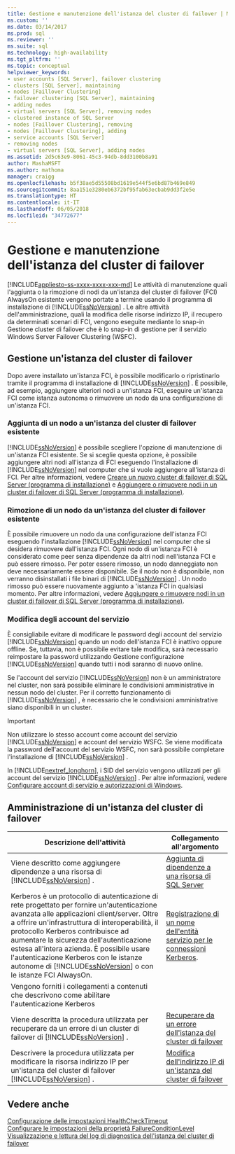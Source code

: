```yaml
---
title: Gestione e manutenzione dell'istanza del cluster di failover | Microsoft Docs
ms.custom: ''
ms.date: 03/14/2017
ms.prod: sql
ms.reviewer: ''
ms.suite: sql
ms.technology: high-availability
ms.tgt_pltfrm: ''
ms.topic: conceptual
helpviewer_keywords:
- user accounts [SQL Server], failover clustering
- clusters [SQL Server], maintaining
- nodes [Faillover Clustering]
- failover clustering [SQL Server], maintaining
- adding nodes
- virtual servers [SQL Server], removing nodes
- clustered instance of SQL Server
- nodes [Faillover Clustering], removing
- nodes [Faillover Clustering], adding
- service accounts [SQL Server]
- removing nodes
- virtual servers [SQL Server], adding nodes
ms.assetid: 2d5c63e9-8061-45c3-94db-8dd3100b8a91
author: MashaMSFT
ms.author: mathoma
manager: craigg
ms.openlocfilehash: b5f38ae5d55508bd1619e544f5e6bd87b469e849
ms.sourcegitcommit: 8aa151e3280eb6372bf95fab63ecbab9dd3f2e5e
ms.translationtype: HT
ms.contentlocale: it-IT
ms.lasthandoff: 06/05/2018
ms.locfileid: "34772677"
---
```

# <a name="failover-cluster-instance-administration-and-maintenance"></a>Gestione e manutenzione dell'istanza del cluster di failover
[!INCLUDE[appliesto-ss-xxxx-xxxx-xxx-md](../../../includes/appliesto-ss-xxxx-xxxx-xxx-md.md)]
  Le attività di manutenzione quali l'aggiunta o la rimozione di nodi da un'istanza del cluster di failover (FCI) AlwaysOn esistente vengono portate a termine usando il programma di installazione di [!INCLUDE[ssNoVersion](../../../includes/ssnoversion-md.md)] . Le altre attività dell'amministrazione, quali la modifica delle risorse indirizzo IP, il recupero da determinati scenari di FCI, vengono eseguite mediante lo snap-in Gestione cluster di failover che è lo snap-in di gestione per il servizio Windows Server Failover Clustering (WSFC).  
  
## <a name="maintaining-a-failover-cluster-instance"></a>Gestione un'istanza del cluster di failover  
 Dopo avere installato un'istanza FCI, è possibile modificarlo o ripristinarlo tramite il programma di installazione di [!INCLUDE[ssNoVersion](../../../includes/ssnoversion-md.md)] . È possibile, ad esempio, aggiungere ulteriori nodi a un'istanza FCI, eseguire un'istanza FCI come istanza autonoma o rimuovere un nodo da una configurazione di un'istanza FCI.  
  
### <a name="adding-a-node-to-an-existing-failover-cluster-instance"></a>Aggiunta di un nodo a un'istanza del cluster di failover esistente  
 [!INCLUDE[ssNoVersion](../../../includes/ssnoversion-md.md)] è possibile scegliere l'opzione di manutenzione di un'istanza FCI esistente. Se si sceglie questa opzione, è possibile aggiungere altri nodi all'istanza di FCI eseguendo l'installazione di [!INCLUDE[ssNoVersion](../../../includes/ssnoversion-md.md)] nel computer che si vuole aggiungere all'istanza di FCI. Per altre informazioni, vedere [Creare un nuovo cluster di failover di SQL Server &#40;programma di installazione&#41;](../../../sql-server/failover-clusters/install/create-a-new-sql-server-failover-cluster-setup.md) e [Aggiungere o rimuovere nodi in un cluster di failover di SQL Server &#40;programma di installazione&#41;](../../../sql-server/failover-clusters/install/add-or-remove-nodes-in-a-sql-server-failover-cluster-setup.md).  
  
### <a name="removing-a-node-from-an-existing-failover-cluster-instance"></a>Rimozione di un nodo da un'istanza del cluster di failover esistente  
 È possibile rimuovere un nodo da una configurazione dell'istanza FCI eseguendo l'installazione [!INCLUDE[ssNoVersion](../../../includes/ssnoversion-md.md)] nel computer che si desidera rimuovere dall'istanza FCI. Ogni nodo di un'istanza FCI è considerato come peer senza dipendenze da altri nodi nell'istanza FCI e può essere rimosso. Per poter essere rimosso, un nodo danneggiato non deve necessariamente essere disponibile. Se il nodo non è disponibile, non verranno disinstallati i file binari di [!INCLUDE[ssNoVersion](../../../includes/ssnoversion-md.md)] . Un nodo rimosso può essere nuovamente aggiunto a 'istanza FCI in qualsiasi momento. Per altre informazioni, vedere [Aggiungere o rimuovere nodi in un cluster di failover di SQL Server &#40;programma di installazione&#41;](../../../sql-server/failover-clusters/install/add-or-remove-nodes-in-a-sql-server-failover-cluster-setup.md).  
  
### <a name="changing-service-accounts"></a>Modifica degli account del servizio  
 È consigliabile evitare di modificare le password degli account del servizio [!INCLUDE[ssNoVersion](../../../includes/ssnoversion-md.md)] quando un nodo dell'istanza FCI è inattivo oppure offline. Se, tuttavia, non è possibile evitare tale modifica, sarà necessario reimpostare la password utilizzando Gestione configurazione [!INCLUDE[ssNoVersion](../../../includes/ssnoversion-md.md)] quando tutti i nodi saranno di nuovo online.  
  
 Se l'account del servizio [!INCLUDE[ssNoVersion](../../../includes/ssnoversion-md.md)] non è un amministratore nel cluster, non sarà possibile eliminare le condivisioni amministrative in nessun nodo del cluster. Per il corretto funzionamento di [!INCLUDE[ssNoVersion](../../../includes/ssnoversion-md.md)] , è necessario che le condivisioni amministrative siano disponibili in un cluster.  
  
> [!IMPORTANT]  
>  Non utilizzare lo stesso account come account del servizio [!INCLUDE[ssNoVersion](../../../includes/ssnoversion-md.md)] e account del servizio WSFC. Se viene modificata la password dell'account del servizio WSFC, non sarà possibile completare l'installazione di [!INCLUDE[ssNoVersion](../../../includes/ssnoversion-md.md)] .  
  
 In [!INCLUDE[nextref_longhorn](../../../includes/nextref-longhorn-md.md)], i SID del servizio vengono utilizzati per gli account del servizio [!INCLUDE[ssNoVersion](../../../includes/ssnoversion-md.md)] . Per altre informazioni, vedere [Configurare account di servizio e autorizzazioni di Windows](../../../database-engine/configure-windows/configure-windows-service-accounts-and-permissions.md).  
  
## <a name="administering-a-failover-cluster-instance"></a>Amministrazione di un'istanza del cluster di failover  
  
|Descrizione dell'attività|Collegamento all'argomento|  
|----------------------|----------------|  
|Viene descritto come aggiungere dipendenze a una risorsa di [!INCLUDE[ssNoVersion](../../../includes/ssnoversion-md.md)] .|[Aggiunta di dipendenze a una risorsa di SQL Server](../../../sql-server/failover-clusters/windows/add-dependencies-to-a-sql-server-resource.md)|  
|Kerberos è un protocollo di autenticazione di rete progettato per fornire un'autenticazione avanzata alle applicazioni client/server. Oltre a offrire un'infrastruttura di interoperabilità, il protocollo Kerberos contribuisce ad aumentare la sicurezza dell'autenticazione estesa all'intera azienda. È possibile usare l'autenticazione Kerberos con le istanze autonome di [!INCLUDE[ssNoVersion](../../../includes/ssnoversion-md.md)] o con le istanze FCI AlwaysOn.|[Registrazione di un nome dell'entità servizio per le connessioni Kerberos](../../../database-engine/configure-windows/register-a-service-principal-name-for-kerberos-connections.md).|  
|Vengono forniti i collegamenti a contenuti che descrivono come abilitare l'autenticazione Kerberos||  
|Viene descritta la procedura utilizzata per recuperare da un errore di un cluster di failover di [!INCLUDE[ssNoVersion](../../../includes/ssnoversion-md.md)] .|[Recuperare da un errore dell'istanza del cluster di failover](../../../sql-server/failover-clusters/windows/recover-from-failover-cluster-instance-failure.md)|  
|Descrivere la procedura utilizzata per modificare la risorsa indirizzo IP per un'istanza del cluster di failover [!INCLUDE[ssNoVersion](../../../includes/ssnoversion-md.md)] .|[Modifica dell'indirizzo IP di un'istanza del cluster di failover](../../../sql-server/failover-clusters/windows/change-the-ip-address-of-a-failover-cluster-instance.md)|  
  
## <a name="see-also"></a>Vedere anche  
 [Configurazione delle impostazioni HealthCheckTimeout](../../../sql-server/failover-clusters/windows/configure-healthchecktimeout-property-settings.md)   
 [Configurare le impostazioni della proprietà FailureConditionLevel](../../../sql-server/failover-clusters/windows/configure-failureconditionlevel-property-settings.md)   
 [Visualizzazione e lettura del log di diagnostica dell'istanza del cluster di failover](../../../sql-server/failover-clusters/windows/view-and-read-failover-cluster-instance-diagnostics-log.md)  
  
  
